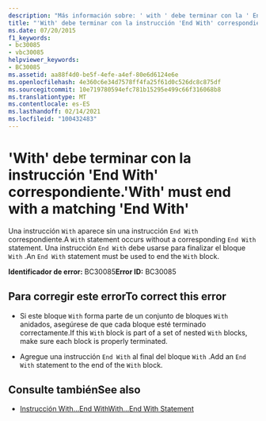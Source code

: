 ```yaml
---
description: "Más información sobre: ' with ' debe terminar con la ' End With ' correspondiente"
title: "'With' debe terminar con la instrucción 'End With' correspondiente."
ms.date: 07/20/2015
f1_keywords:
- bc30085
- vbc30085
helpviewer_keywords:
- BC30085
ms.assetid: aa88f4d0-be5f-4efe-a4ef-80e6d6124e6e
ms.openlocfilehash: 4e360c6e34d7578ff4fa25f61d0c526dc8c875df
ms.sourcegitcommit: 10e719780594efc781b15295e499c66f316068b8
ms.translationtype: MT
ms.contentlocale: es-ES
ms.lasthandoff: 02/14/2021
ms.locfileid: "100432483"
---
```

# <a name="with-must-end-with-a-matching-end-with"></a><span data-ttu-id="3fba2-103">'With' debe terminar con la instrucción 'End With' correspondiente.</span><span class="sxs-lookup"><span data-stu-id="3fba2-103">'With' must end with a matching 'End With'</span></span>

<span data-ttu-id="3fba2-104">Una instrucción `With` aparece sin una instrucción `End With` correspondiente.</span><span class="sxs-lookup"><span data-stu-id="3fba2-104">A `With` statement occurs without a corresponding `End With` statement.</span></span> <span data-ttu-id="3fba2-105">Una instrucción `End With` debe usarse para finalizar el bloque `With` .</span><span class="sxs-lookup"><span data-stu-id="3fba2-105">An `End With` statement must be used to end the `With` block.</span></span>  
  
 <span data-ttu-id="3fba2-106">**Identificador de error:** BC30085</span><span class="sxs-lookup"><span data-stu-id="3fba2-106">**Error ID:** BC30085</span></span>  
  
## <a name="to-correct-this-error"></a><span data-ttu-id="3fba2-107">Para corregir este error</span><span class="sxs-lookup"><span data-stu-id="3fba2-107">To correct this error</span></span>  
  
- <span data-ttu-id="3fba2-108">Si este bloque `With` forma parte de un conjunto de bloques `With` anidados, asegúrese de que cada bloque esté terminado correctamente.</span><span class="sxs-lookup"><span data-stu-id="3fba2-108">If this `With` block is part of a set of nested `With` blocks, make sure each block is properly terminated.</span></span>  
  
- <span data-ttu-id="3fba2-109">Agregue una instrucción `End With` al final del bloque `With` .</span><span class="sxs-lookup"><span data-stu-id="3fba2-109">Add an `End With` statement to the end of the `With` block.</span></span>  
  
## <a name="see-also"></a><span data-ttu-id="3fba2-110">Consulte también</span><span class="sxs-lookup"><span data-stu-id="3fba2-110">See also</span></span>

- [<span data-ttu-id="3fba2-111">Instrucción With...End With</span><span class="sxs-lookup"><span data-stu-id="3fba2-111">With...End With Statement</span></span>](../language-reference/statements/with-end-with-statement.md)
